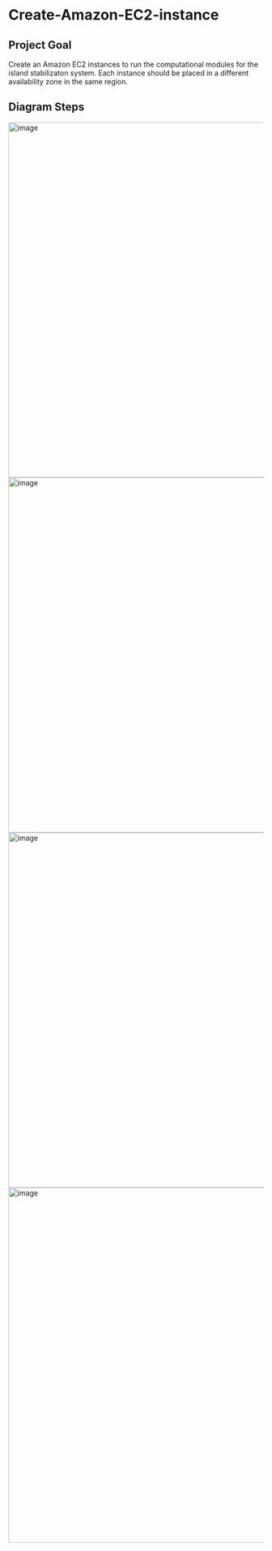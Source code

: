 # Create-Amazon-EC2-instance

## Project Goal
Create an Amazon EC2 instances to run the computational modules for the island stabilizaton system. Each instance should be placed in a different availability zone in the same region.

## Diagram Steps

<img width="700" alt="image" src="https://user-images.githubusercontent.com/97893144/197110065-3c9b2a9b-884e-4478-b345-cd1bef7a8c8b.png">

<img width="700" alt="image" src="https://user-images.githubusercontent.com/97893144/197110174-b76a55d9-d60e-40e4-941c-5a67cafdb2ca.png">

<img width="700" alt="image" src="https://user-images.githubusercontent.com/97893144/197110250-62edd3be-2777-4172-b17b-1ec9c33ee25e.png">

<img width="700" alt="image" src="https://user-images.githubusercontent.com/97893144/197110500-47cb2895-b880-41f9-ad82-962190ddb92e.png">


